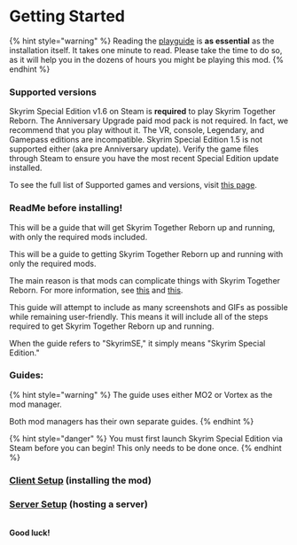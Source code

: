 # Getting Started

{% hint style="warning" %}
Reading the [playguide](../general-information/playguide.md) is **as essential** as the installation itself. It takes one minute to read. Please take the time to do so, as it will help you in the dozens of hours you might be playing this mod.
{% endhint %}

### Supported versions

Skyrim Special Edition v1.6 on Steam is **required** to play Skyrim Together Reborn. The Anniversary Upgrade paid mod pack is not required. In fact, we recommend that you play without it. The VR, console, Legendary, and Gamepass editions are incompatible. Skyrim Special Edition 1.5 is not supported either (aka pre Anniversary update). Verify the game files through Steam to ensure you have the most recent Special Edition update installed.

To see the full list of Supported games and versions, visit [this page](../general-information/supported-games.md).

### ReadMe before installing!

This will be a guide that will get Skyrim Together Reborn up and running, with only the required mods included.&#x20;

This will be a guide to getting Skyrim Together Reborn up and running with only the required mods.

The main reason is that mods can complicate things with Skyrim Together Reborn. For more information, see [this](../general-information/faq.md#q-can-i-use-other-mods-with-this-mod) and [this](../general-information/faq.md#q-will-x-mod-work-with-this-mod).

This guide will attempt to include as many screenshots and GIFs as possible while remaining user-friendly. This means it will include all of the steps required to get Skyrim Together Reborn up and running.

When the guide refers to "SkyrimSE," it simply means "Skyrim Special Edition."

### Guides:

{% hint style="warning" %}
The guide uses either MO2 or Vortex as the mod manager.

Both mod managers has their own separate guides.
{% endhint %}

{% hint style="danger" %}
You must first launch Skyrim Special Edition via Steam before you can begin! This only needs to be done once.
{% endhint %}

### [Client Setup](client-setup/) (installing the mod)

### [Server Setup](server-guide/) (hosting a server)

\
**Good luck!**
